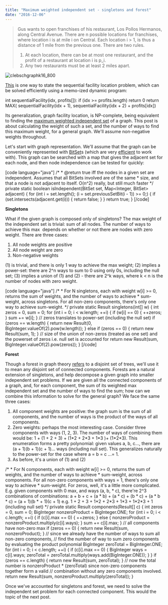 ```yaml
---
title: "Maximum weighted independent set - singletons and forest"
date: "2016-12-06"
---
```


> Gus wants to open franchises of his restaurant, Los Pollos Hermanos, along Central Avenue. There are n possible locations for franchises, where location i is at mile i on Central. Each location i > 1, is thus a distance of 1 mile from the previous one. There are two rules.
> 
> 1. At each location, there can be at most one restaurant, and the profit of a restaurant at location i is p\_i.
> 2. Any two restaurants must be at least 2 miles apart.

![clebschgraphk16_800](https://umayrh.files.wordpress.com/2016/12/clebschgraphk16_800.gif)

[This](http://www.cs.unm.edu/~saia/classes/561-f14/hw/hw3.pdf) is one way to state the sequential facility location problem, which can be solved efficiently using a memo-ized dynamic program:

int sequentialFacility(idx, profits\[\]):
    if (idx >= profits.length) 
        return 0
    return MAX( sequentialFacility(idx + 1),  sequentialFacility(idx + 2) + profits\[idx\])

Its generalization, graph facility location, is NP-complete, being equivalent to finding the [maximum weighted independent set](https://en.wikipedia.org/wiki/Independent_set_(graph_theory)) of a graph. This post is about calculating the weight of such a set, and the number of ways to find this maximum weight, for a general graph. We'll assume non-negative weights throughout.

Let's start with graph representation. We'll assume that the graph can be conveniently represented with [BitSet](https://docs.oracle.com/javase/7/docs/api/java/util/BitSet.html)s (which are very [efficient](http://lemire.me/blog/2012/11/13/fast-sets-of-integers/) to work with). This graph can be searched with a map that gives the adjacent set for each node, and then node independence can be tested for quickly:

\[code language="java"\] /\* \* @return true iff the nodes in a given set are independent. Assumes that all BitSets involved are of the same \* size, and that a node is not adjacent to itself. O(n^2) really, but still much faster \*/ private static boolean isIndependent(BitSet set, Map<Integer, BitSet> adjacent) { for (int i = set.length(); (i = set.previousSetBit(i - 1)) >= 0;) { if (set.intersects(adjacent.get(i))) { return false; } } return true; } \[/code\]

**Singletons**

What if the given graph is composed only of singletons? The max weight of the independent set is trivial: sum of all nodes. The number of ways to achieve this max  depends on whether or not there are nodes with zero weight. There are three cases:

1. All node weights are positive
2. All node weight are zero
3. Non-negative weights

(1) is trivial, and there is only 1 way to achieve the max weight; (2) implies a power-set: there are 2^n ways to sum to 0 using only 0s, including the null set; (3) implies a union of (1) and (2) - there are 2^k ways, where k < n is the number of nodes with zero weight.

\[code language="java"\] /\* \* For N singletons, each with weight w\[i\] >= 0, returns the sum of weights, and the number of ways to achieve \* sum-weight, across singletons. For all non-zero components, there's only one way to achieve sum-weight. \*/ private static Result singletons(int\[\] w) { int zeros = 0, sum = 0; for (int i = 0; i < w.length; ++i) { if (w\[i\] == 0) { ++zeros; } sum += w\[i\]; } // zeros translates to power-set (including the null set) if (zeros == w.length) { return new Result(0, BigInteger.valueOf(2).pow(w.length)); } else if (zeros == 0) { return new Result(sum, 1); } // size of the union of non-zeros (treated as one set) and the powerset of zeros i.e. null set is accounted for return new Result(sum, BigInteger.valueOf(2).pow(zeros)); } \[/code\]

**Forest**

Though a forest in graph theory [refers](https://en.wikipedia.org/wiki/Tree_(graph_theory)#Forest) to a disjoint set of trees, we'll use it to mean any disjoint set of connected components. Forests are a natural extension of singletons, and help decompose a given graph into smaller independent set problems. If we are given all the connected components of a graph, and, for each component, the sum of its weighted max independent set and the number of ways to find the sum; how can we combine this information to solve for the general graph? We face the same three cases:

1. All component weights are positive: the graph sum is the sum of all components, and the number of ways is the product of the ways of all components.
2. Zero weights: perhaps the most interesting case. Consider three components with ways (1, 2, 3). The number of ways of combining them would be: 1 + (1 + 2 + 3) + (1\*2 + 2\*3 + 1\*3 )+ (1\*2\*3). This enumeration forms a pretty polynomial: given values a, b, c..., there are (a + 1)(b + 1)(c + 1)... ways (including null set). This generalizes naturally to the power-set for the case where a = b = c ...= 1.
3. As before, it's a union of (1) and (2)

/\*
 \* For N components, each with weight w\[i\] >= 0, returns the sum of weights, and the number of ways to achieve
 \* sum-weight, across components. For all non-zero components with ways = 1, there's only one way to achieve
 \* sum-weight. For zeros, well, it's a little more complicated. E.g. given components with 0 max, and ways (a, b, \* c), there're 2^3 combinations of combinations: a + b + c + (a \* b) + (a \* c) + (b \* c) + (a \* b \* c) = (a + 1)(b \* + 1)(c + 1) e.g. 1 + 2 + 3 + 1\*2 + 2\*3 + 1\*3 + 1\*2\*3 + 1 (including null set)
 \*/
 private static Result components(Result\[\] c) {
     int zeros = 0, sum = 0;
     BigInteger nonzeroProduct = BigInteger.ONE;
     for (int i = 0; i < c.length; ++i) {
         if (c\[i\].max == 0) {
             ++zeros;
         } else {
             nonzeroProduct = nonzeroProduct.multiply(c\[i\].ways);
         }
         sum += c\[i\].max;
     }
     // all components have non-zero max
     if (zeros == 0) {
         return new Result(sum, nonzeroProduct);
     }
     // since we already have the number of ways to sum all non-zero components,
     // find the number of way to sum zero components by evaluating the product polynomial
     BigInteger zeroTotal = BigInteger.ONE;
     for (int i = 0; i < c.length; ++i) {
         if (c\[i\].max == 0) {
             BigInteger ways = c\[i\].ways;
             zeroTotal = zeroTotal.multiply(ways.add(BigInteger.ONE));
         }
     }
     if (zeros == c.length) {
         return new Result(sum, zeroTotal);
     }
     // now the total number is nonzeroProduct \* (zeroTotal) since non-zero components together form a valid
     // combination without any zero components involved.
     return new Result(sum, nonzeroProduct.multiply(zeroTotal));
 }

Once we've accounted for singletons and forest, we need to solve the independent set problem for each connected component. This would the topic of the next post.
